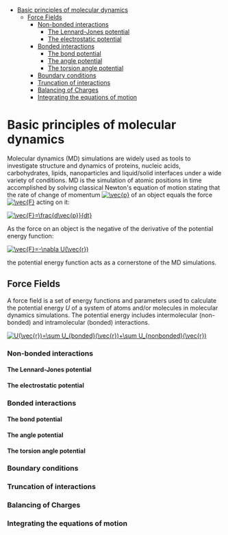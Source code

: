 <!-- MDTOC maxdepth:6 firsth1:1 numbering:0 flatten:0 bullets:1 updateOnSave:1 -->

- [Basic principles of molecular dynamics](#basic-principles-of-molecular-dynamics)   
   - [Force Fields](#force-fields)   
      - [Non-bonded interactions](#non-bonded-interactions)   
         - [The Lennard-Jones potential](#the-lennard-jones-potential)   
         - [The electrostatic potential](#the-electrostatic-potential)   
      - [Bonded interactions](#bonded-interactions)   
         - [The bond potential](#the-bond-potential)   
         - [The angle potential](#the-angle-potential)   
         - [The torsion angle potential](#the-torsion-angle-potential)   
      - [Boundary conditions](#boundary-conditions)   
      - [Truncation of interactions](#truncation-of-interactions)   
      - [Balancing of Charges](#balancing-of-charges)   
      - [Integrating the equations of motion](#integrating-the-equations-of-motion)   

<!-- /MDTOC -->




# Basic principles of molecular dynamics
Molecular dynamics (MD) simulations are widely used as tools to investigate structure and dynamics of proteins, nucleic acids, carbohydrates, lipids, nanoparticles and liquid/solid interfaces under a wide variety of conditions. MD is the simulation of atomic positions in time accomplished by solving classical Newton's equation of motion stating that the rate of change of momentum <a href="https://www.codecogs.com/eqnedit.php?latex=\inline&space;\vec{p}" target="_blank"><img src="https://latex.codecogs.com/gif.latex?\inline&space;\vec{p}" title="\vec{p}" /></a> of an object equals the force <a href="https://www.codecogs.com/eqnedit.php?latex=\inline&space;\vec{F}" target="_blank"><img src="https://latex.codecogs.com/gif.latex?\inline&space;\vec{F}" title="\vec{F}" /></a> acting on it:

<a href="https://www.codecogs.com/eqnedit.php?latex=\vec{F}=\frac{d\vec{p}}{dt}" target="_blank"><img src="https://latex.codecogs.com/gif.latex?\vec{F}=\frac{d\vec{p}}{dt}" title="\vec{F}=\frac{d\vec{p}}{dt}" /></a>

 As the force on an object is the negative of the derivative of the potential energy function:

<a href="https://www.codecogs.com/eqnedit.php?latex=\vec{F}=-\nabla&space;U(\vec{r})" target="_blank"><img src="https://latex.codecogs.com/gif.latex?\vec{F}=-\nabla&space;U(\vec{r})" title="\vec{F}=-\nabla U(\vec{r})" /></a>

  the potential energy function acts as a cornerstone of the MD simulations.

## Force Fields
A force field is a set of energy functions and parameters used to calculate the potential energy *U* of a system of atoms and/or molecules in molecular dynamics simulations. The potential energy includes intermolecular (non-bonded) and intramolecular (bonded) interactions.

<a href="https://www.codecogs.com/eqnedit.php?latex=U(\vec{r})=\sum&space;U_{bonded}(\vec{r})&plus;\sum&space;U_{nonbonded}(\vec{r})" target="_blank"><img src="https://latex.codecogs.com/gif.latex?U(\vec{r})=\sum&space;U_{bonded}(\vec{r})&plus;\sum&space;U_{nonbonded}(\vec{r})" title="U(\vec{r})=\sum U_{bonded}(\vec{r})+\sum U_{nonbonded}(\vec{r})" /></a>

### Non-bonded interactions
#### The Lennard-Jones potential
#### The electrostatic potential
### Bonded interactions
#### The bond potential
#### The angle potential
#### The torsion angle potential
### Boundary conditions
### Truncation of interactions
### Balancing of Charges
### Integrating the equations of motion

